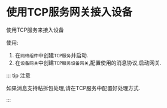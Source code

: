 # 使用TCP服务网关接入设备

使用TCP服务来接入设备

使用:

1. 在`网络组件`中创建`TCP服务`并启动.
2. 在`设备网关`中创建`TCP服务设备网关`,配置使用的消息协议,启动网关.

::: tip 注意

如果消息支持粘拆包处理,请在TCP服务中配置好处理方式.

:::
